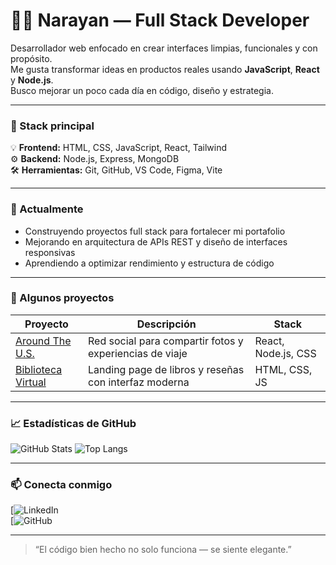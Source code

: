 # 👨‍💻 Narayan — Full Stack Developer

Desarrollador web enfocado en crear interfaces limpias, funcionales y con propósito.  
Me gusta transformar ideas en productos reales usando **JavaScript**, **React** y **Node.js**.  
Busco mejorar un poco cada día en código, diseño y estrategia.

---

### 🧠 Stack principal
💡 **Frontend:** HTML, CSS, JavaScript, React, Tailwind  
⚙️ **Backend:** Node.js, Express, MongoDB  
🛠️ **Herramientas:** Git, GitHub, VS Code, Figma, Vite  

---

### 🚀 Actualmente
- Construyendo proyectos full stack para fortalecer mi portafolio  
- Mejorando en arquitectura de APIs REST y diseño de interfaces responsivas  
- Aprendiendo a optimizar rendimiento y estructura de código

---

### 🧩 Algunos proyectos
| Proyecto | Descripción | Stack |
|-----------|--------------|--------|
| [Around The U.S.](https://narayanmx.github.io/web_project_around/) | Red social para compartir fotos y experiencias de viaje | React, Node.js, CSS |
| [Biblioteca Virtual](https://narayanmx.github.io/web_project_library_es/) | Landing page de libros y reseñas con interfaz moderna | HTML, CSS, JS |

---

### 📈 Estadísticas de GitHub
![GitHub Stats](https://github-readme-stats.vercel.app/api?username=NarayanMx&show_icons=true&theme=tokyonight&hide_border=true)
![Top Langs](https://github-readme-stats.vercel.app/api/top-langs/?username=NarayanMx&layout=compact&theme=tokyonight&hide_border=true)

---

### 📫 Conecta conmigo
[![LinkedIn](https://www.linkedin.com/in/narayan-mx/)  
[![GitHub](https://github.com/NarayanMx)

---

> “El código bien hecho no solo funciona — se siente elegante.”

<!--
**NarayanMx/NarayanMx** is a ✨ _special_ ✨ repository because its `README.md` (this file) appears on your GitHub profile.

Here are some ideas to get you started:

- 🔭 I’m currently working on ...
- 🌱 I’m currently learning ...
- 👯 I’m looking to collaborate on ...
- 🤔 I’m looking for help with ...
- 💬 Ask me about ...
- 📫 How to reach me: ...
- 😄 Pronouns: ...
- ⚡ Fun fact: ...
-->
